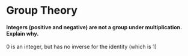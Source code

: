 # Group Theory
#### Integers (positive and negative) are not a group under multiplication. Explain why.
0 is an integer, but has no inverse for the identity (which is 1)
